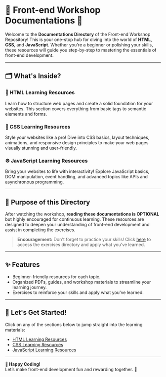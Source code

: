 # 🌟 Front-end Workshop Documentations 🌟  

Welcome to the **Documentations Directory** of the Front-end Workshop Repository! This is your one-stop hub for diving into the world of **HTML**, **CSS**, and **JavaScript**. Whether you're a beginner or polishing your skills, these resources will guide you step-by-step to mastering the essentials of front-end development.  

---

## 🗂️ What's Inside?  

### **📘 HTML Learning Resources**  
Learn how to structure web pages and create a solid foundation for your websites. This section covers everything from basic tags to semantic elements and forms.  

### **🎨 CSS Learning Resources**  
Style your websites like a pro! Dive into CSS basics, layout techniques, animations, and responsive design principles to make your web pages visually stunning and user-friendly.  

### **⚙️ JavaScript Learning Resources**  
Bring your websites to life with interactivity! Explore JavaScript basics, DOM manipulation, event handling, and advanced topics like APIs and asynchronous programming.  

---

## 🎯 Purpose of this Directory  

After watching the workshop, **reading these documentations is OPTIONAL** but highly encouraged for continuous learning. These resources are designed to deepen your understanding of front-end development and assist in completing the exercises.  

> **Encouragement:** Don't forget to practice your skills! Click [here](/Exercises) to access the exercises directory and apply what you've learned.  

---

## ✨ Features  

- Beginner-friendly resources for each topic.  
- Organized PDFs, guides, and workshop materials to streamline your learning journey.  
- Exercises to reinforce your skills and apply what you've learned.  

---

## 🎉 Let's Get Started!  

Click on any of the sections below to jump straight into the learning materials:  

- [HTML Learning Resources](./HTML/README.md)  
- [CSS Learning Resources](./CSS/README.md)  
- [JavaScript Learning Resources](./JavaScript/README.md)  

---

**🌈 Happy Coding!**  
Let’s make front-end development fun and rewarding together. 🚀  
